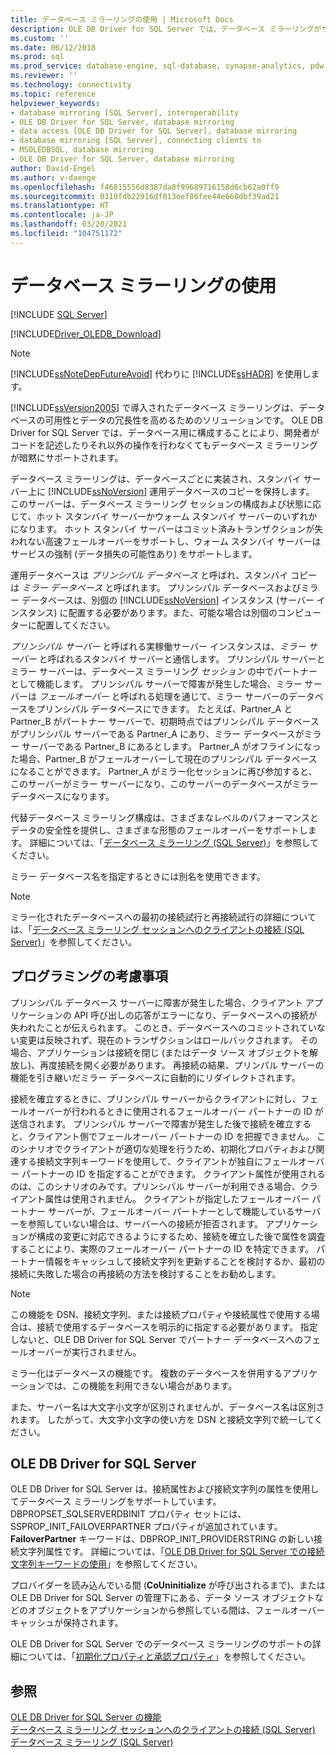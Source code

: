 ```yaml
---
title: データベース ミラーリングの使用 | Microsoft Docs
description: OLE DB Driver for SQL Server では、データベース ミラーリングがサポートされています。 データベースのミラーリングが構成されていれば、開発者がそれ以外の操作を行う必要はありません。
ms.custom: ''
ms.date: 06/12/2018
ms.prod: sql
ms.prod_service: database-engine, sql-database, synapse-analytics, pdw
ms.reviewer: ''
ms.technology: connectivity
ms.topic: reference
helpviewer_keywords:
- database mirroring [SQL Server], interoperability
- OLE DB Driver for SQL Server, database mirroring
- data access [OLE DB Driver for SQL Server], database mirroring
- database mirroring [SQL Server], connecting clients to
- MSOLEDBSQL, database mirroring
- OLE DB Driver for SQL Server, database mirroring
author: David-Engel
ms.author: v-daenge
ms.openlocfilehash: f46815556d8387da8f99689716158d6cb62a0ff9
ms.sourcegitcommit: 0310fdb22916df013eef86fee44e660dbf39ad21
ms.translationtype: HT
ms.contentlocale: ja-JP
ms.lasthandoff: 03/20/2021
ms.locfileid: "104751172"
---
```

# <a name="using-database-mirroring"></a>データベース ミラーリングの使用
[!INCLUDE [SQL Server](../../../includes/applies-to-version/sql-asdb-asdbmi-asa-pdw.md)]

[!INCLUDE[Driver_OLEDB_Download](../../../includes/driver_oledb_download.md)]

    
> [!NOTE]  
>  [!INCLUDE[ssNoteDepFutureAvoid](../../../includes/ssnotedepfutureavoid-md.md)] 代わりに [!INCLUDE[ssHADR](../../../includes/sshadr-md.md)] を使用します。  
  
 [!INCLUDE[ssVersion2005](../../../includes/ssversion2005-md.md)] で導入されたデータベース ミラーリングは、データベースの可用性とデータの冗長性を高めるためのソリューションです。 OLE DB Driver for SQL Server では、データベース用に構成することにより、開発者がコードを記述したりそれ以外の操作を行わなくてもデータベース ミラーリングが暗黙にサポートされます。  
  
 データベース ミラーリングは、データベースごとに実装され、スタンバイ サーバー上に [!INCLUDE[ssNoVersion](../../../includes/ssnoversion-md.md)] 運用データベースのコピーを保持します。 このサーバーは、データベース ミラーリング セッションの構成および状態に応じて、ホット スタンバイ サーバーかウォーム スタンバイ サーバーのいずれかになります。 ホット スタンバイ サーバーはコミット済みトランザクションが失われない高速フェールオーバーをサポートし、ウォーム スタンバイ サーバーはサービスの強制 (データ損失の可能性あり) をサポートします。  
  
 運用データベースは *プリンシパル データベース* と呼ばれ、スタンバイ コピーは *ミラー データベース* と呼ばれます。 プリンシパル データベースおよびミラー データベースは、別個の [!INCLUDE[ssNoVersion](../../../includes/ssnoversion-md.md)] インスタンス (サーバー インスタンス) に配置する必要があります。また、可能な場合は別個のコンピューターに配置してください。  
  
 *プリンシパル サーバー* と呼ばれる実稼働サーバー インスタンスは、*ミラー サーバー* と呼ばれるスタンバイ サーバーと通信します。 プリンシパル サーバーとミラー サーバーは、データベース ミラーリング *セッション* の中でパートナーとして機能します。 プリンシパル サーバーで障害が発生した場合、ミラー サーバーは *フェールオーバー* と呼ばれる処理を通じて、ミラー サーバーのデータベースをプリンシパル データベースにできます。 たとえば、Partner_A と Partner_B がパートナー サーバーで、初期時点ではプリンシパル データベースがプリンシパル サーバーである Partner_A にあり、ミラー データベースがミラー サーバーである Partner_B にあるとします。 Partner_A がオフラインになった場合、Partner_B がフェールオーバーして現在のプリンシパル データベースになることができます。 Partner_A がミラー化セッションに再び参加すると、このサーバーがミラー サーバーになり、このサーバーのデータベースがミラー データベースになります。  
  
 代替データベース ミラーリング構成は、さまざまなレベルのパフォーマンスとデータの安全性を提供し、さまざまな形態のフェールオーバーをサポートします。 詳細については、「[データベース ミラーリング &#40;SQL Server&#41;](../../../database-engine/database-mirroring/database-mirroring-sql-server.md)」を参照してください。  
  
 ミラー データベース名を指定するときには別名を使用できます。  
  
> [!NOTE]  
>  ミラー化されたデータベースへの最初の接続試行と再接続試行の詳細については、「[データベース ミラーリング セッションへのクライアントの接続 &#40;SQL Server&#41;](../../../database-engine/database-mirroring/connect-clients-to-a-database-mirroring-session-sql-server.md)」を参照してください。  
  
## <a name="programming-considerations"></a>プログラミングの考慮事項  
 プリンシパル データベース サーバーに障害が発生した場合、クライアント アプリケーションの API 呼び出しの応答がエラーになり、データベースへの接続が失われたことが伝えられます。 このとき、データベースへのコミットされていない変更は反映されず、現在のトランザクションはロールバックされます。 その場合、アプリケーションは接続を閉じ (またはデータ ソース オブジェクトを解放し)、再度接続を開く必要があります。 再接続の結果、プリンパル サーバーの機能を引き継いだミラー データベースに自動的にリダイレクトされます。  
  
 接続を確立するときに、プリンシパル サーバーからクライアントに対し、フェールオーバーが行われるときに使用されるフェールオーバー パートナーの ID が送信されます。 プリンシパル サーバーで障害が発生した後で接続を確立すると、クライアント側でフェールオーバー パートナーの ID を把握できません。 このシナリオでクライアントが適切な処理を行うため、初期化プロパティおよび関連する接続文字列キーワードを使用して、クライアントが独自にフェールオーバー パートナーの ID を指定することができます。 クライアント属性が使用されるのは、このシナリオのみです。プリンシパル サーバーが利用できる場合、クライアント属性は使用されません。 クライアントが指定したフェールオーバー パートナー サーバーが、フェールオーバー パートナーとして機能しているサーバーを参照していない場合は、サーバーへの接続が拒否されます。 アプリケーションが構成の変更に対応できるようにするため、接続を確立した後で属性を調査することにより、実際のフェールオーバー パートナーの ID を特定できます。 パートナー情報をキャッシュして接続文字列を更新することを検討するか、最初の接続に失敗した場合の再接続の方法を検討することをお勧めします。  
  
> [!NOTE]  
>  この機能を DSN、接続文字列、または接続プロパティや接続属性で使用する場合は、接続で使用するデータベースを明示的に指定する必要があります。 指定しないと、OLE DB Driver for SQL Server でパートナー データベースへのフェールオーバーが実行されません。  
>   
>  ミラー化はデータベースの機能です。 複数のデータベースを併用するアプリケーションでは、この機能を利用できない場合があります。  
>   
>  また、サーバー名は大文字小文字が区別されませんが、データベース名は区別されます。 したがって、大文字小文字の使い方を DSN と接続文字列で統一してください。  
  
## <a name="ole-db-driver-for-sql-server"></a>OLE DB Driver for SQL Server  
 OLE DB Driver for SQL Server は、接続属性および接続文字列の属性を使用してデータベース ミラーリングをサポートしています。 DBPROPSET_SQLSERVERDBINIT プロパティ セットには、SSPROP_INIT_FAILOVERPARTNER プロパティが追加されています。**FailoverPartner** キーワードは、DBPROP_INIT_PROVIDERSTRING の新しい接続文字列属性です。 詳細については、「[OLE DB Driver for SQL Server での接続文字列キーワードの使用](../../oledb/applications/using-connection-string-keywords-with-oledb-driver-for-sql-server.md)」を参照してください。  
  
 プロバイダーを読み込んでいる間 (**CoUninitialize** が呼び出されるまで)、または OLE DB Driver for SQL Server の管理下にある、データ ソース オブジェクトなどのオブジェクトをアプリケーションから参照している間は、フェールオーバー キャッシュが保持されます。  
  
 OLE DB Driver for SQL Server でのデータベース ミラーリングのサポートの詳細については、「[初期化プロパティと承認プロパティ](../../oledb/ole-db-data-source-objects/initialization-and-authorization-properties.md)」を参照してください。  
 
  
## <a name="see-also"></a>参照  
 [OLE DB Driver for SQL Server の機能](../../oledb/features/oledb-driver-for-sql-server-features.md)   
 [データベース ミラーリング セッションへのクライアントの接続 &#40;SQL Server&#41;](../../../database-engine/database-mirroring/connect-clients-to-a-database-mirroring-session-sql-server.md)   
 [データベース ミラーリング &#40;SQL Server&#41;](../../../database-engine/database-mirroring/database-mirroring-sql-server.md)  
  
  
